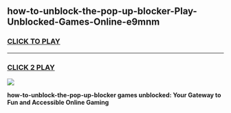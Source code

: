 
## how-to-unblock-the-pop-up-blocker-Play-Unblocked-Games-Online-e9mnm
<h3>
<a href="https://premium76.site?title=how-to-unblock-the-pop-up-blocker&ref=25A">CLICK TO PLAY</a></h3>
<hr>

<h3>
<a href="https://premium76.site?title=how-to-unblock-the-pop-up-blocker&ref=25A">CLICK 2 PLAY</a>
  
</h3>

<a href="https://premium76.site?title=how-to-unblock-the-pop-up-blocker&ref=25A"><img src="https://clearcache.store/games.png"></a>


**how-to-unblock-the-pop-up-blocker games unblocked: Your Gateway to Fun and Accessible Online Gaming**
